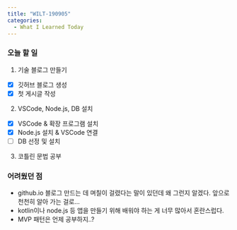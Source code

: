 ```yaml
---
title: "WILT-190905"
categories:
  - What I Learned Today
---
```


### 오늘 할 일

1. 기술 블로그 만들기
- [x] 깃허브 블로그 생성
- [x] 첫 게시글 작성

2. VSCode, Node.js, DB 설치
- [x] VSCode & 확장 프로그램 설치
- [x] Node.js 설치 & VSCode 연결
- [ ] DB 선정 및 설치

3. 코틀린 문법 공부


### 어려웠던 점
* github.io 블로그 만드는 데 며칠이 걸렸다는 말이 있던데 왜 그런지 알겠다. 앞으로 천천히 알아 가는 걸로...
* kotlin이나 node.js 등 앱을 만들기 위해 배워야 하는 게 너무 많아서 혼란스럽다.
* MVP 패턴은 언제 공부하지..?